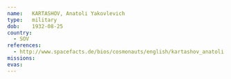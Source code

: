 ```yaml
---
name:	KARTASHOV, Anatoli Yakovlevich
type:	military
dob:	1932-08-25
country:
  - SOV
references:
  - http://www.spacefacts.de/bios/cosmonauts/english/kartashov_anatoli.htm
missions:
evas:
---
```

